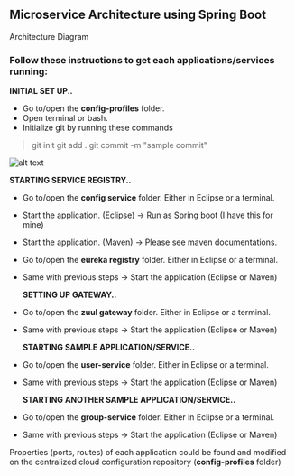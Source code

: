 ## Microservice Architecture using Spring Boot

Architecture Diagram

### Follow these instructions to get each applications/services running:
   **INITIAL SET UP..**
 - Go to/open the **config-profiles** folder. 
 - Open terminal or bash.
 - Initialize git by running these commands 
 > git init
 > git add .
 > git commit -m "sample commit"

  ![alt text](https://github.com/danielfesalbon/microservice-architecture/blob/main/img/profilesgit.PNG?raw=true)

   **STARTING SERVICE REGISTRY..**
 - Go to/open the **config service** folder. Either in Eclipse or a terminal.
 - Start the application. (Eclipse) -> Run as Spring boot (I have this for mine)
 - Start the application. (Maven) -> Please see maven documentations.
 - Go to/open the **eureka registry** folder. Either in Eclipse or a terminal.
 - Same with previous steps -> Start the application (Eclipse or Maven)

   **SETTING UP GATEWAY..**
 - Go to/open the **zuul gateway** folder. Either in Eclipse or a terminal.
 - Same with previous steps -> Start the application (Eclipse or Maven)

   **STARTING SAMPLE APPLICATION/SERVICE..**
 - Go to/open the **user-service** folder. Either in Eclipse or a terminal.
 - Same with previous steps -> Start the application (Eclipse or Maven)

   **STARTING ANOTHER SAMPLE APPLICATION/SERVICE..**
 - Go to/open the **group-service** folder. Either in Eclipse or a terminal.
 - Same with previous steps -> Start the application (Eclipse or Maven)

Properties (ports, routes) of each application could be found and modified on the centralized cloud configuration repository (**config-profiles** folder)
